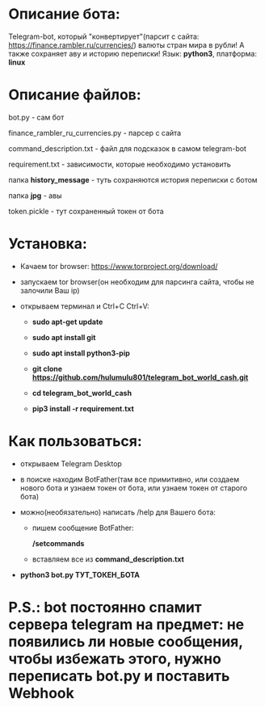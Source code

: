 # Описание бота:
  Telegram-bot, который "конвертирует"(парсит с сайта: https://finance.rambler.ru/currencies/) валюты стран мира в рубли! А также сохраняет аву и историю переписки!
  Язык: **python3**, платформа: **linux**
# Описание файлов:
  bot.py - сам бот
  
  finance_rambler_ru_currencies.py - парсер с сайта
  
  command_description.txt - файл для подсказок в самом telegram-bot
  
  requirement.txt - зависимости, которые необходимо установить
  
  папка **history_message** - туть сохраняются история переписки с ботом
  
  папка **jpg** - авы

  token.pickle - тут сохраненный токен от бота
# Установка:
  - Качаем tor browser: https://www.torproject.org/download/
  
  - запускаем tor browser(он необходим для парсинга сайта, чтобы не залочили Ваш ip)
  
  - открываем терминал и Ctrl+C Ctrl+V:
    
    - **sudo apt-get update**
    
    - **sudo apt install git**
    
    - **sudo apt install python3-pip**
    
    - **git clone https://github.com/hulumulu801/telegram_bot_world_cash.git**
    
    - **cd telegram_bot_world_cash**
    
    - **pip3 install -r requirement.txt**
# Как пользоваться:
  - открываем Telegram Desktop
  
  - в поиске находим BotFather(там все примитивно, или создаем нового бота и узнаем токен от бота, или узнаем токен от старого бота)
  
  - можно(необязательно) написать /help для Вашего бота:
  
    - пишем сообщение BotFather:
    
      **/setcommands**
      
     - вставляем все из **command_description.txt**
     
  - **python3 bot.py ТУТ_ТОКЕН_БОТА**
  
  # P.S.: bot постоянно спамит сервера telegram на предмет: не появились ли новые сообщения, чтобы избежать этого, нужно переписать bot.py и поставить **Webhook**
